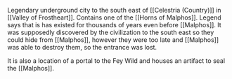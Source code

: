 Legendary underground city to the south east of [[Celestria (Country)]] in [[Valley of Frostheart]]. Contains one of the [[Horns of Malphos]]. Legend says that is has existed for thousands of years even before [[Malphos]]. It was supposedly discovered by the civilization to the south east so they could hide from [[Malphos]], however they were too late and [[Malphos]] was able to destroy them, so the entrance was lost.

It is also a location of a portal to the Fey Wild and houses an artifact to seal the [[Malphos]].